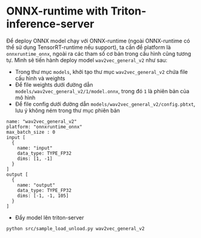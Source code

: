 # ONNX-runtime with Triton-inference-server

Để deploy ONNX model chạy với ONNX-runtime (ngoài ONNX-runtime có thể sử dụng TensorRT-runtime nếu support), ta cần để platform là ```onnxruntime_onnx```, ngoài ra các tham số cơ bản trong cấu hình cũng tương tự. Mình sẽ tiến hành deploy model ```wav2vec_general_v2``` như sau:
- Trong thư mục ```models```, khởi tạo thư mục ```wav2vec_general_v2``` chứa file cấu hình và weights
- Để file weights dưới đường dẫn ```models/wav2vec_general_v2/1/model.onnx```, trong đó ```1``` là phiên bản của mô hình
- Để file config dưới đường dẫn ```models/wav2vec_general_v2/config.pbtxt```, lưu ý không ném trong thư mục phiên bản

```
name: "wav2vec_general_v2"
platform: "onnxruntime_onnx"
max_batch_size : 0
input [
  {
    name: "input"
    data_type: TYPE_FP32
    dims: [1, -1]
  }
]
output [
  {
    name: "output"
    data_type: TYPE_FP32
    dims: [-1, -1, 105]
  }
]
```
- Đẩy model lên triton-server
```
python src/sample_load_unload.py wav2vec_general_v2
```